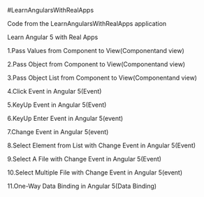 #LearnAngularsWithRealApps

Code from the LearnAngularsWithRealApps application

Learn Angular 5 with Real Apps

1.Pass Values from Component to View(Componentand view)

2.Pass Object from Component to View(Componentand view)

3.Pass Object List from Component to View(Componentand view)

4.Click Event in Angular 5(Event)

5.KeyUp Event in Angular 5(Event)

6.KeyUp Enter Event in Angular 5(event)

7.Change Event in Angular 5(event)

8.Select Element from List with Change Event in Angular 5(Event)

9.Select A File with Change Event in Angular 5(Event)

10.Select Multiple File with Change Event in Angular 5(event)

11.One-Way Data Binding in Angular 5(Data Binding)
